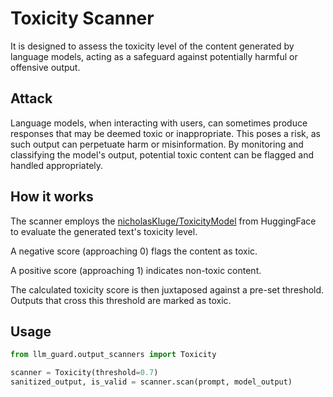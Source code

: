 # Toxicity Scanner

It is designed to assess the toxicity level of the content generated by language models, acting as a safeguard against
potentially harmful or offensive output.

## Attack

Language models, when interacting with users, can sometimes produce responses that may be deemed toxic or inappropriate.
This poses a risk, as such output can perpetuate harm or misinformation. By monitoring and classifying the model's
output, potential toxic content can be flagged and handled appropriately.

## How it works

The scanner employs the [nicholasKluge/ToxicityModel](https://huggingface.co/nicholasKluge/ToxicityModel) from
HuggingFace to evaluate the generated text's toxicity level.

A negative score (approaching 0) flags the content as toxic.

A positive score (approaching 1) indicates non-toxic content.

The calculated toxicity score is then juxtaposed against a pre-set threshold. Outputs that cross this threshold are
marked as toxic.

## Usage

```python
from llm_guard.output_scanners import Toxicity

scanner = Toxicity(threshold=0.7)
sanitized_output, is_valid = scanner.scan(prompt, model_output)
```
